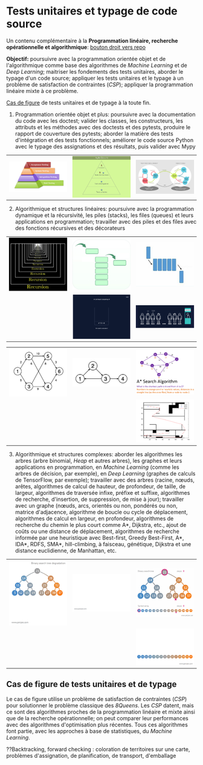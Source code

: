 # Tests unitaires et typage de code source

Un contenu complémentaire à la **Programmation linéaire, recherche opérationnelle et algorithmique**: <a href="https://github.com/ugolabo/programmation_lineaire_algorithmique">bouton droit vers repo</a>

**Objectif:** poursuivre avec la programmation orientée objet et de l'algorithmique comme base des algorithmes de *Machine Learning* et de *Deep Learning*; maitriser les fondements des tests unitaires, aborder le typage d'un code source; appliquer les tests unitaires et le typage à un problème de satisfaction de contraintes (*CSP*); appliquer la programmation linéaire mixte à ce problème.

[Cas de figure](#cas-de-figure-de-tests-unitaires-et-de-typage) de tests unitaires et de typage à la toute fin.

1. Programmation orientée objet et plus: poursuivre avec la documentation du code avec les doctest; valider les classes, les constructeurs, les attributs et les méthodes avec des doctests et des pytests, produire le rapport de couverture des pytests; aborder la matière des tests d'intégration et des tests fonctionnels; améliorer le code source Python avec le typage des assignations et des résultats, puis valider avec Mypy

|    |    |    |
|:---|:---|:---|
| <img src="img/tests.jpg" alt="" width="300">   | <img src="img/tests2.jpg" alt="" width="300">   | <img src="img/scrum_tests.jpg" alt="" width="300">   |

2. Algorithmique et structures linéaires: poursuivre avec la programmation dynamique et la récursivité, les piles (stacks), les files (queues) et leurs applications en programmation; travailler avec des piles et des files avec des fonctions récursives et des décorateurs

|    |    |    |
|:---|:---|:---|
| <img src="img/recursive.jpg" alt="" width="300">   | <img src="img/stack.jpg" alt="" width="300">  | <img src="img/queue.jpg" alt="" width="300">  |
|    | <img src="img/participants_s.gif" alt="" width="300">  | <img src="img/participants_q.gif" alt="" width="300">  |

|    |    |    |
|:---|:---|:---|
| <img src="img/graph1.gif" alt="" width="300">   | <img src="img/graph2.gif" alt="" width="300">   | <img src="img/astar2.jpg" alt="" width="300">   |
|    |    | <img src="img/astar.jpg" alt="" width="300">   |

3. Algorithmique et structures complexes: aborder les algorithmes les arbres (arbre binomial, *Heap* et autres arbres), les graphes et leurs applications en programmation, en *Machine Learning* (comme les arbres de décision, par exemple), en *Deep Learning* (graphes de calculs de TensorFlow, par exemple); travailler avec des arbres (racine, nœuds, arêtes, algorithmes de calcul de hauteur, de profondeur, de taille, de largeur, algorithmes de traversée infixe, préfixe et suffixe, algorithmes  de recherche, d'insertion, de suppression, de mise à jour); travailler avec un graphe (nœuds, arcs, orientés ou non, pondérés ou non, matrice d'adjacence, algorithme de boucle ou cycle de déplacement, algorithmes de calcul en largeur, en profondeur, algorithmes de recherche du chemin le plus court comme A*, Dijkstra, etc., ajout de coûts ou une distance de déplacement, algorithmes de recherche informée par une heuristique avec Best-first, Greedy Best-First, A*, IDA*, RDFS, SMA*, hill-climbing, à faisceau, génétique, Dijkstra et une distance euclidienne, de Manhattan, etc.

|    |    |    |
|:---|:---|:---|
| <img src="img/binary-search-tree-degenerating-demo-animation.gif" alt="" width="300">   | <img src="img/binary-search-tree-insertion-animation.gif" alt="" width="300">   | <img src="img/binary-search-tree-sorted-array-animation.gif" alt="" width="300">   |
|    |    | <img src="img/optimal-binary-search-tree-from-sorted-array.gif" alt="" width="300">   |

## Cas de figure de tests unitaires et de typage

Le cas de figure utilise un problème de satisfaction de contraintes (*CSP*) pour solutionner le problème classique des *8Queens*. Les *CSP* datent, mais ce sont des algorithmes proches de la programmation linéaire et mixte ainsi que de la recherche opérationnelle; on peut comparer leur performances avec des algorithmes d'optimisation plus récentes. Tous ces algorithmes font partie, avec les approches à base de statistiques, du *Machine Learning*.



??Backtracking, forward checking : coloration de territoires sur une carte, problèmes d'assignation, de planification, de transport, d'emballage
